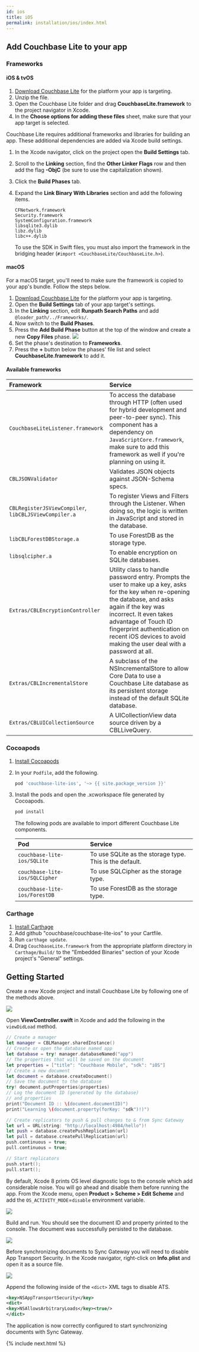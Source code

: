 ```yaml
---
id: ios
title: iOS
permalink: installation/ios/index.html
---
```


## Add Couchbase Lite to your app

### Frameworks

#### iOS & tvOS

1. [Download Couchbase Lite](http://www.couchbase.com/nosql-databases/downloads#couchbase-mobile) for the platform your app is targeting.
2. Unzip the file.
3. Open the Couchbase Lite folder and drag **CouchbaseLite.framework** to the project navigator in Xcode.
4. In the **Choose options for adding these files** sheet, make sure that your app target is selected.

Couchbase Lite requires additional frameworks and libraries for building an app. These additional dependencies are added via Xcode build settings.

1. In the Xcode navigator, click on the project open the **Build Settings** tab.
2. Scroll to the **Linking** section, find the **Other Linker Flags** row and then add the flag **-ObjC** (be sure to use the capitalization shown).
3. Click the **Build Phases** tab.
4. Expand the **Link Binary With Libraries** section and add the following items.

    ```
    CFNetwork.framework
    Security.framework
    SystemConfiguration.framework
    libsqlite3.dylib
    libz.dylib
    libc++.dylib
    ```

	To use the SDK in Swift files, you must also import the framework in the bridging header (`#import <CouchbaseLite/CouchbaseLite.h>`).
		
#### macOS

For a macOS target, you'll need to make sure the framework is copied to your app's bundle. Follow the steps below.

1. [Download Couchbase Lite](http://www.couchbase.com/nosql-databases/downloads#couchbase-mobile) for the platform your app is targeting.
2. Open the **Build Settings** tab of your app target's settings.
3. In the **Linking** section, edit **Runpath Search Paths** and add `@loader_path/../Frameworks/`.
4. Now switch to the **Build Phases**.
5. Press the **Add Build Phase** button at the top of the window and create a new **Copy Files** phase.
    ![](../img/ios-copy-files-phase.png)
6. Set the phase's destination to **Frameworks**.
7. Press the **+** button below the phases' file list and select **CouchbaseLite.framework** to add it.

#### Available frameworks

|Framework|Service|
|:--|:------|
|`CouchbaseLiteListener.framework`|To access the database through HTTP (often used for hybrid development and peer-to-peer sync). This component has a dependency on `JavaScriptCore.framework`, make sure to add this framework as well if you're planning on using it.|
|`CBLJSONValidator`|Validates JSON objects against JSON-Schema specs.|
|`CBLRegisterJSViewCompiler`, `libCBLJSViewCompiler.a`|To register Views and Filters through the Listener. When doing so, the logic is written in JavaScript and stored in the database.|
|`libCBLForestDBStorage.a`|To use ForestDB as the storage type.|
|`libsqlcipher.a`|To enable encryption on SQLite databases.|
|`Extras/CBLEncryptionController`|Utility class to handle password entry. Prompts the user to make up a key, asks for the key when re-opening the database, and asks again if the key was incorrect. It even takes advantage of Touch ID fingerprint authentication on recent iOS devices to avoid making the user deal with a password at all.|
|`Extras/CBLIncrementalStore`|A subclass of the NSIncrementalStore to allow Core Data to use a Couchbase Lite database as its persistent storage instead of the default SQLite database.|
|`Extras/CBLUICollectionSource`|A UICollectionView data source driven by a CBLLiveQuery.|

### Cocoapods

1. [Install Cocoapods](https://guides.cocoapods.org/using/getting-started.html)
2. In your `Podfile`, add the following.

    ```ruby
    pod 'couchbase-lite-ios', '~> {{ site.package_version }}'
    ```

3. Install the pods and open the .xcworkspace file generated by Cocoapods.

    ```ruby
    pod install
    ```

    The following pods are available to import different Couchbase Lite components.

    |Pod|Service|
    |:--|:------|
    |`couchbase-lite-ios/SQLite`|To use SQLite as the storage type. This is the default.|
    |`couchbase-lite-ios/SQLCipher`|To use SQLCipher as the storage type.|
    |`couchbase-lite-ios/ForestDB`|To use ForestDB as the storage type.|

### Carthage

1. [Install Carthage](https://github.com/Carthage/Carthage#installing-carthage)
2. Add github "couchbase/couchbase-lite-ios" to your Cartfile.
3. Run `carthage update`.
4. Drag `CouchbaseLite.framework` from the appropriate platform directory in `Carthage/Build/` to the "Embedded Binaries" section of your Xcode project's "General" settings.

## Getting Started

Create a new Xcode project and install Couchbase Lite by following one of the methods above.

<img src="../img/xcode-installation.png" class=center-image />

Open **ViewController.swift** in Xcode and add the following in the `viewDidLoad` method.

```swift
// Create a manager
let manager = CBLManager.sharedInstance()
// Create or open the database named app
let database = try! manager.databaseNamed("app")
// The properties that will be saved on the document
let properties = ["title": "Couchbase Mobile", "sdk": "iOS"]
// Create a new document
let document = database.createDocument()
// Save the document to the database
try! document.putProperties(properties)
// Log the document ID (generated by the database)
// and properties
print("Document ID :: \(document.documentID)")
print("Learning \(document.property(forKey: "sdk")!)")

// Create replicators to push & pull changes to & from Sync Gateway
let url = URL(string: "http://localhost:4984/hello")!
let push = database.createPushReplication(url)
let pull = database.createPullReplication(url)
push.continuous = true;
pull.continuous = true;

// Start replicators
push.start();
pull.start();
```

By default, Xcode 8 prints OS level diagnostic logs to the console which add considerable noise. You will go ahead and disable them before running the app. From the Xcode menu, open **Product > Scheme > Edit Scheme** and add the `OS_ACTIVITY_MODE`=`disable` environment variable.

<img src="../img/xcode-edit-scheme.png" class=center-image />

Build and run. You should see the document ID and property printed to the console. The document was successfully persisted to the database.

<img src="../img/xcode-running.png" class=center-image />

Before synchronizing documents to Sync Gateway you will need to disable App Transport Security. In the Xcode navigator, right-click on **Info.plist** and open it as a source file.

<img src="../img/info-plist.png" class=center-image />

Append the following inside of the `<dict>` XML tags to disable ATS.

```xml
<key>NSAppTransportSecurity</key>
<dict>
<key>NSAllowsArbitraryLoads</key><true/>
</dict>
```

The application is now correctly configured to start synchronizing documents with Sync Gateway.

{% include next.html %}